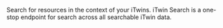 Search for resources in the context of your iTwins. iTwin Search is a one-stop endpoint for search across all searchable iTwin data.